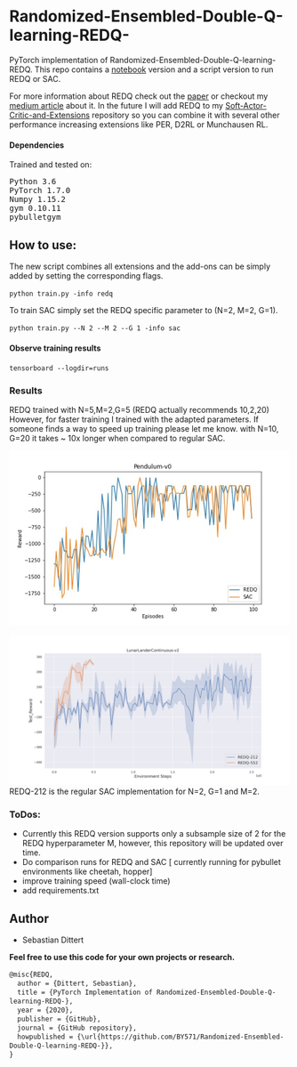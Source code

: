 # Randomized-Ensembled-Double-Q-learning-REDQ-

PyTorch implementation of Randomized-Ensembled-Double-Q-learning-REDQ.
This repo contains a [notebook](https://github.com/BY571/Randomized-Ensembled-Double-Q-learning-REDQ-/blob/main/REDQ-notebook.ipynb) version and a script version to run REDQ or SAC.

For more information about REDQ check out the [paper](https://openreview.net/pdf?id=AY8zfZm0tDd) or checkout my [medium article](https://medium.com/analytics-vidhya/randomized-ensembled-double-q-learning-learning-fast-without-a-model-11b25e2fc3a8) about it.
In the future I will add REDQ to my [Soft-Actor-Critic-and-Extensions](https://github.com/BY571/Soft-Actor-Critic-and-Extensions) repository so you can combine it with several other performance increasing extensions like PER, D2RL or Munchausen RL.
#### Dependencies
Trained and tested on:
<pre>
Python 3.6
PyTorch 1.7.0  
Numpy 1.15.2 
gym 0.10.11 
pybulletgym
</pre>

## How to use:
The new script combines all extensions and the add-ons can be simply added by setting the corresponding flags.

`python train.py -info redq`


To train SAC simply set the REDQ specific parameter to (N=2, M=2, G=1).

 `python train.py --N 2 --M 2 --G 1 -info sac`


#### Observe training results
`tensorboard --logdir=runs`

### Results

REDQ trained with N=5,M=2,G=5 (REDQ actually recommends 10,2,20) However, for faster training I trained with the adapted parameters. If someone finds a way to speed up training please let me know. with N=10, G=20 it takes ~ 10x longer when compared to regular SAC.

![Pendulum](img/Pendulum_REDQ_5-2-5.jpg)

![LunarLanderContinuous](img/LunarLanderContinuous-v2.png)
REDQ-212 is the regular SAC implementation for N=2, G=1 and M=2.

### ToDos:

- Currently this REDQ version supports only a subsample size of 2 for the REDQ hyperparameter M, however, this repository will be updated over time.
- Do comparison runs for REDQ and SAC [ currently running for pybullet environments like cheetah, hopper]
- improve training speed (wall-clock time)
- add requirements.txt


## Author
- Sebastian Dittert

**Feel free to use this code for your own projects or research.**
```
@misc{REDQ,
  author = {Dittert, Sebastian},
  title = {PyTorch Implementation of Randomized-Ensembled-Double-Q-learning-REDQ-},
  year = {2020},
  publisher = {GitHub},
  journal = {GitHub repository},
  howpublished = {\url{https://github.com/BY571/Randomized-Ensembled-Double-Q-learning-REDQ-}},
}
```  

